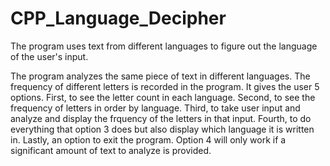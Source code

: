 # CPP_Language_Decipher
The program uses text from different languages to figure out the language of the user's input.

The program analyzes the same piece of text in different languages. The frequency of different letters is recorded in the program. It gives the user 5 options. First, to see the letter count in each language. Second, to see the frequency of letters in order by language. Third, to take user input and analyze and display the frquency of the letters in that input. Fourth, to do everything that option 3 does but also display which language it is written in. Lastly, an option to exit the program. Option 4 will only work if a significant amount of text to analyze is provided.
